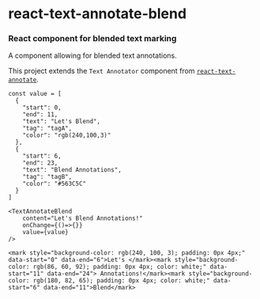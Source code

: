 # react-text-annotate-blend
### React component for blended text marking

A component allowing for blended text annotations.  

This project extends the `Text Annotator` component from <a href='https://mcamac.github.io/react-text-annotate/>'>`react-text-annotate`</a>.


```
const value = [
  {
    "start": 0,
    "end": 11,
    "text": "Let's Blend",
    "tag": "tagA",
    "color": "rgb(240,100,3)"
  },
  {
    "start": 6,
    "end": 23,
    "text": "Blend Annotations",
    "tag": "tagB",
    "color": "#563C5C"
  }
]

<TextAnnotateBlend
    content="Let's Blend Annotations!"
    onChange={()=>{}}
    value={value}
/>

<mark style="background-color: rgb(240, 100, 3); padding: 0px 4px;" data-start="0" data-end="6">Let's </mark><mark style="background-color: rgb(86, 60, 92); padding: 0px 4px; color: white;" data-start="11" data-end="24"> Annotations!</mark><mark style="background-color: rgb(180, 82, 65); padding: 0px 4px; color: white;" data-start="6" data-end="11">Blend</mark>